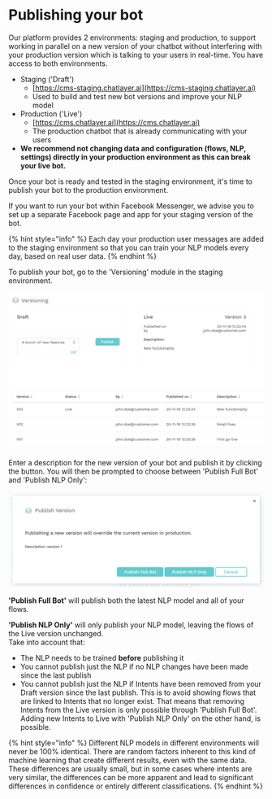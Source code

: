 # Publishing your bot

Our platform provides 2 environments: staging and production, to support working in parallel on a new version of your chatbot without interfering with your production version which is talking to your users in real-time. You have access to both environments.

* Staging \('Draft'\)
  * [https://cms-staging.chatlayer.ai](https://cms-staging.chatlayer.ai)
  * Used to build and test new bot versions and improve your NLP model
* Production \('Live'\)
  * [https://cms.chatlayer.ai](https://cms.chatlayer.ai)
  * The production chatbot that is already communicating with your users
* **We recommend not changing data and configuration \(flows, NLP, settings\) directly in your production environment as this can break your live bot.**

Once your bot is ready and tested in the staging environment, it's time to publish your bot to the production environment.

If you want to run your bot within Facebook Messenger, we advise you to set up a separate Facebook page and app for your staging version of the bot.

{% hint style="info" %}
Each day your production user messages are added to the staging environment so that you can train your NLP models every day, based on real user data.
{% endhint %}

To publish your bot, go to the 'Versioning' module in the staging environment.

![](../.gitbook/assets/image%20%2894%29.png)

Enter a description for the new version of your bot and publish it by clicking the button. You will then be prompted to choose between 'Publish Full Bot' and 'Publish NLP Only':

![](../.gitbook/assets/image%20%28178%29.png)

**'Publish Full Bot'** will publish both the latest NLP model and all of your flows.

**'Publish NLP Only'** will only publish your NLP model, leaving the flows of the Live version unchanged.   
Take into account that:

* The NLP needs to be trained **before** publishing it
* You cannot publish just the NLP if no NLP changes have been made since the last publish
* You cannot publish just the NLP if Intents have been removed from your Draft version since the last publish. This is to avoid showing flows that are linked to Intents that no longer exist. That means that removing Intents from the Live version is only possible through 'Publish Full Bot'. Adding new Intents to Live with 'Publish NLP Only' on the other hand, is possible.

{% hint style="info" %}
Different NLP models in different environments will never be 100% identical. There are random factors inherent to this kind of machine learning that create different results, even with the same data. These differences are usually small, but in some cases where intents are very similar, the differences can be more apparent and lead to significant differences in confidence or entirely different classifications. 
{% endhint %}

